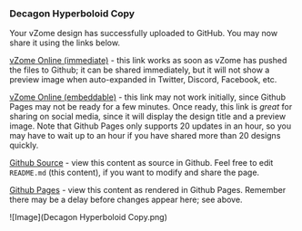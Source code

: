 ### Decagon Hyperboloid Copy

Your vZome design has successfully uploaded to GitHub.  You may now share it using the links below.

[vZome Online (immediate)][1] - this link works as soon as vZome has pushed the files to Github; it can be shared immediately, but it will not show a preview image when auto-expanded in Twitter, Discord, Facebook, etc.

[vZome Online (embeddable)][2] - this link may not work initially, since Github Pages may not be ready for a few minutes.  Once ready, this link is *great* for sharing on social media, since it will display the design title and a preview image.  Note that Github Pages only supports 20 updates in an hour, so you may have to wait up to an hour if you have shared more than 20 designs quickly.

[Github Source][3] - view this content as source in Github.  Feel free to edit `README.md` (this content), if you want to modify and share the page.

[Github Pages][4] - view this content as rendered in Github Pages.  Remember there may be a delay before changes appear here; see above.

![Image](Decagon Hyperboloid Copy.png)

[1]: https://vzome.com/app/?url=https://raw.githubusercontent.com/John-Kostick/vzome-sharing/main/2021/06/29/12-17-43/Decagon+Hyperboloid+Copy.vZome
[2]: https://vzome.com/app/embed.py?url=https://John-Kostick.github.io/vzome-sharing/2021/06/29/12-17-43/Decagon+Hyperboloid+Copy.vZome
[3]: https://github.com/John-Kostick/vzome-sharing/tree/main/2021/06/29/12-17-43/
[4]: https://John-Kostick.github.io/vzome-sharing/2021/06/29/12-17-43/
